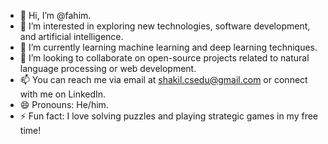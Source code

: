 - 👋 Hi, I’m @fahim.
- 👀 I’m interested in exploring new technologies, software development, and artificial intelligence.
- 🌱 I’m currently learning machine learning and deep learning techniques.
- 💞️ I’m looking to collaborate on open-source projects related to natural language processing or web development.
- 📫 You can reach me via email at shakil.csedu@gmail.com or connect with me on LinkedIn.
- 😄 Pronouns: He/him.
- ⚡ Fun fact: I love solving puzzles and playing strategic games in my free time!

<!---
fahim34-eng/fahim34-eng is a ✨ special ✨ repository because its `README.md` (this file) appears on your GitHub profile.
You can click the Preview link to take a look at your changes.
--->
